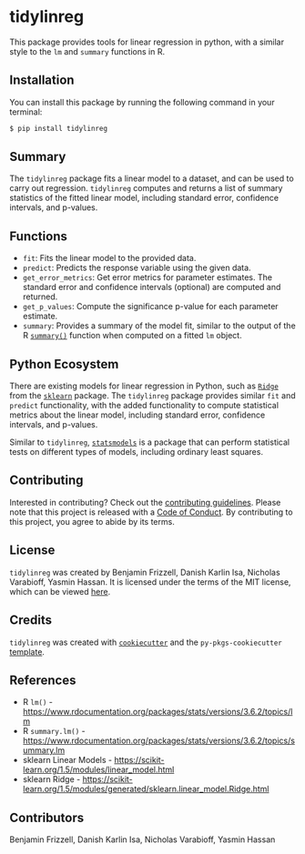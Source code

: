 # tidylinreg

This package provides tools for linear regression in python,
with a similar style to the `lm` and `summary` functions in R.

## Installation
You can install this package by running the following command in your terminal:
```bash
$ pip install tidylinreg
```

## Summary

The `tidylinreg` package fits a linear model to a dataset, and can be used to carry out regression. 
`tidylinreg` computes and returns a list of summary statistics of the fitted linear model, including standard error, confidence intervals, and p-values.

## Functions

- `fit`: Fits the linear model to the provided data.
- `predict`: Predicts the response variable using the given data.
- `get_error_metrics`: Get error metrics for parameter estimates. The standard error and confidence intervals (optional) are computed and returned.
- `get_p_values`: Compute the significance p-value for each parameter estimate.
- `summary`: Provides a summary of the model fit, similar to the output of the R [`summary()`](https://www.rdocumentation.org/packages/stats/versions/3.6.2/topics/summary.lm) function when computed on a fitted `lm` object.

## Python Ecosystem

There are existing models for linear regression in Python, such as [`Ridge`](https://scikit-learn.org/1.5/modules/generated/sklearn.linear_model.Ridge.html) from the [`sklearn`](https://scikit-learn.org/1.5/index.html) package. The `tidylinreg` package provides similar `fit` and `predict` functionality, with the added functionality to compute statistical metrics about the linear model, including standard error, confidence intervals, and p-values.

Similar to `tidylinreg`, [`statsmodels`](https://www.statsmodels.org/stable/index.html) is a package that can perform statistical tests on different types of models, including ordinary least squares.

## Contributing

Interested in contributing? Check out the [contributing guidelines](https://github.com/UBC-MDS/tidylinreg/blob/main/CONTRIBUTING.md).
Please note that this project is released with a [Code of Conduct](https://github.com/UBC-MDS/tidylinreg/blob/main/CONDUCT.md).
By contributing to this project, you agree to abide by its terms.


## License

`tidylinreg` was created by Benjamin Frizzell, Danish Karlin Isa, Nicholas Varabioff, Yasmin Hassan. It is licensed under the terms of the MIT license,
which can be viewed [here](https://github.com/UBC-MDS/passwordler/blob/main/LICENSE).

## Credits

`tidylinreg` was created with [`cookiecutter`](https://cookiecutter.readthedocs.io/en/latest/) and the `py-pkgs-cookiecutter` [template](https://github.com/py-pkgs/py-pkgs-cookiecutter).

## References

- R `lm()` - https://www.rdocumentation.org/packages/stats/versions/3.6.2/topics/lm
- R `summary.lm()` - https://www.rdocumentation.org/packages/stats/versions/3.6.2/topics/summary.lm
- sklearn Linear Models - https://scikit-learn.org/1.5/modules/linear_model.html
- sklearn Ridge - https://scikit-learn.org/1.5/modules/generated/sklearn.linear_model.Ridge.html


## Contributors

Benjamin Frizzell, Danish Karlin Isa, Nicholas Varabioff, Yasmin Hassan